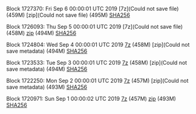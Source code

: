 Block 1727370: Fri Sep  6 00:00:01 UTC 2019 [7z](Could not save file) (459M) [zip](Could not save file) (495M) [SHA256](https://transfer.sh/11msoi/sha256.txt)

Block 1726093: Thu Sep  5 00:00:01 UTC 2019 [7z](Could not save file) (458M) [zip]() (494M) [SHA256]()

Block 1724804: Wed Sep  4 00:00:01 UTC 2019 [7z]() (458M) [zip](Could not save metadata) (494M) [SHA256]()

Block 1723533: Tue Sep  3 00:00:01 UTC 2019 [7z]() (458M) [zip](Could not save metadata) (494M) [SHA256](https://transfer.sh/nCGjk/sha256.txt)

Block 1722250: Mon Sep  2 00:00:01 UTC 2019 [7z]() (457M) [zip](Could not save metadata) (493M) [SHA256](https://transfer.sh/zWzUD/sha256.txt)

Block 1720971: Sun Sep  1 00:00:02 UTC 2019 [7z](https://transfer.sh/ZZMQ6/bootstrap.dat.20190901.7z) (457M) [zip](https://transfer.sh/e2KlB/bootstrap.dat.20190901.zip) (493M) [SHA256](https://transfer.sh/XnK14/sha256.txt)
